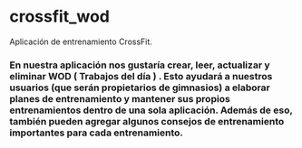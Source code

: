 # crossfit_wod
Aplicación de entrenamiento CrossFit.

### En nuestra aplicación nos gustaría crear, leer, actualizar y eliminar WOD ( Trabajos del día ) . Esto ayudará a nuestros usuarios (que serán propietarios de gimnasios) a elaborar planes de entrenamiento y mantener sus propios entrenamientos dentro de una sola aplicación. Además de eso, también pueden agregar algunos consejos de entrenamiento importantes para cada entrenamiento.

